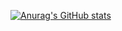 [![Anurag's GitHub stats](https://github-readme-stats.vercel.app/api?username=Antonzo)](https://github.com/anuraghazra/Antonzo?show_icons=true&theme=dracula)
